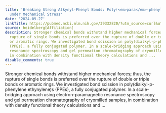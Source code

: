 ```yaml
---
title: 'Breaking Strong Alkynyl-Phenyl Bonds: Poly(<em>para</em>-phenylene ethynylene)s
  under Mechanical Stress'
date: '2024-09-27'
linkTitle: https://pubmed.ncbi.nlm.nih.gov/39332820/?utm_source=curl&utm_medium=rss&utm_campaign=pubmed-2&utm_content=1FakS-2QOkCT8HsMOQP1bCRQ4YzyumYOmxmF0moLsQ3dFB1E9V&fc=20220326224207&ff=20240928190145&v=2.18.0.post9+e462414
source: heidelberg[Affiliation]
description: Stronger chemical bonds withstand higher mechanical forces; thus, the
  rupture of single bonds is preferred over the rupture of double or triple bonds
  or aromatic rings. We investigated bond scission in poly(dialkyl-p-phenylene ethynylene)s
  (PPEs), a fully conjugated polymer. In a scale-bridging approach using electron-paramagnetic
  resonance spectroscopy and gel permeation chromatography of cryomilled samples,
  in combination with density functional theory calculations and ...
disable_comments: true
---
```

Stronger chemical bonds withstand higher mechanical forces; thus, the rupture of single bonds is preferred over the rupture of double or triple bonds or aromatic rings. We investigated bond scission in poly(dialkyl-p-phenylene ethynylene)s (PPEs), a fully conjugated polymer. In a scale-bridging approach using electron-paramagnetic resonance spectroscopy and gel permeation chromatography of cryomilled samples, in combination with density functional theory calculations and ...
